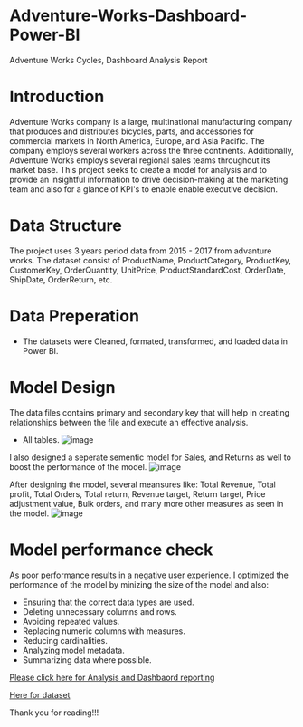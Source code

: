 # Adventure-Works-Dashboard-Power-BI
Adventure Works Cycles, Dashboard Analysis Report

# Introduction
Adventure Works company is a large, multinational manufacturing company that produces and distributes bicycles, parts, and accessories for commercial markets in North America, Europe, and Asia Pacific. The company employs several workers across the three continents. Additionally, Adventure Works employs several regional sales teams throughout its market base. This project seeks to create a model for analysis and to provide an insightful information to drive decision-making at the marketing team and also for a glance of KPI's to enable enable executive decision. 

# Data Structure
The project uses 3 years period data from 2015 - 2017 from advanture works. The dataset consist of ProductName, ProductCategory, ProductKey, CustomerKey, OrderQuantity, UnitPrice, ProductStandardCost, OrderDate, ShipDate, OrderReturn, etc.   

# Data Preperation
* The datasets were Cleaned, formated, transformed, and loaded data in Power BI.

# Model Design
The data files contains primary and secondary key that will help in creating relationships between the file and execute an effective analysis.
* All tables. 
![image](https://github.com/user-attachments/assets/c0e521d3-3924-46c7-80ac-4b6cf86041dd)

I also designed a seperate sementic model for Sales, and Returns as well to boost the performance of the model.
![image](https://github.com/user-attachments/assets/f1a1ba8f-5c45-4e4a-8cbe-d1c6a03f43e5)

After designing the model, several meansures like: Total Revenue, Total profit, Total Orders, Total return, Revenue target, Return target, Price adjustment value, Bulk orders, and many more other measures as seen in the model.
![image](https://github.com/user-attachments/assets/f381ad21-e262-442e-b2b1-6f83409c72ce)

# Model performance check
As poor performance results in a negative user experience. I optimized the performance of the model by minizing the size of the model and also:
* Ensuring that the correct data types are used.
* Deleting unnecessary columns and rows.
* Avoiding repeated values.
* Replacing numeric columns with measures.
* Reducing cardinalities.
* Analyzing model metadata.
* Summarizing data where possible.


[Please click here for Analysis and Dashbaord reporting](https://github.com/OTQUEEN/Adventure-Works-Dashboard--Power-BI/commit/7469267d67a5419bed306cbaf763c8b549400933)

[Here for dataset](https://github.com/OTQUEEN/Adventure-Works-Dashboard--Power-BI/commit/03eea5c6b341c496499b29b2a1e94bc4893e7404)

Thank you for reading!!!


















